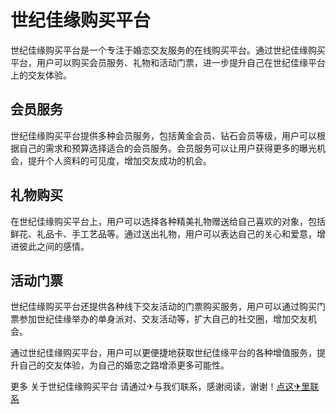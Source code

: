 # 世纪佳缘购买平台

世纪佳缘购买平台是一个专注于婚恋交友服务的在线购买平台。通过世纪佳缘购买平台，用户可以购买会员服务、礼物和活动门票，进一步提升自己在世纪佳缘平台上的交友体验。

## 会员服务

世纪佳缘购买平台提供多种会员服务，包括黄金会员、钻石会员等级，用户可以根据自己的需求和预算选择适合的会员服务。会员服务可以让用户获得更多的曝光机会，提升个人资料的可见度，增加交友成功的机会。

## 礼物购买

在世纪佳缘购买平台上，用户可以选择各种精美礼物赠送给自己喜欢的对象，包括鲜花、礼品卡、手工艺品等。通过送出礼物，用户可以表达自己的关心和爱意，增进彼此之间的感情。

## 活动门票

世纪佳缘购买平台还提供各种线下交友活动的门票购买服务，用户可以通过购买门票参加世纪佳缘举办的单身派对、交友活动等，扩大自己的社交圈，增加交友机会。

通过世纪佳缘购买平台，用户可以更便捷地获取世纪佳缘平台的各种增值服务，提升自己的交友体验，为自己的婚恋之路增添更多可能性。

更多 关于世纪佳缘购买平台 请通过✈与我们联系，感谢阅读，谢谢！[点这✈里联系](https://1.k02.cc)